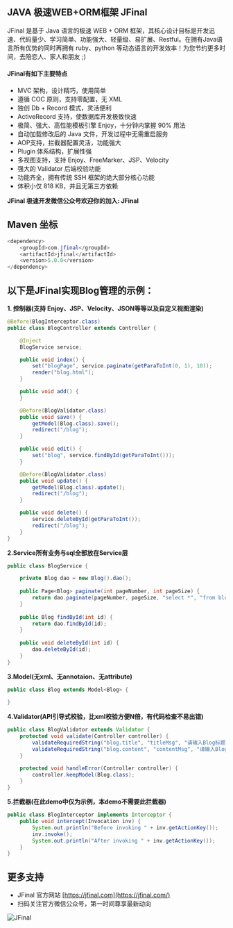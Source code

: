 ## JAVA 极速WEB+ORM框架 JFinal


JFinal 是基于 Java 语言的极速 WEB + ORM 框架，其核心设计目标是开发迅速、代码量少、学习简单、功能强大、轻量级、易扩展、Restful。在拥有Java语言所有优势的同时再拥有 ruby、python 等动态语言的开发效率！为您节约更多时间，去陪恋人、家人和朋友 ;)

#### JFinal有如下主要特点
- MVC 架构，设计精巧，使用简单
- 遵循 COC 原则，支持零配置，无 XML
- 独创 Db + Record 模式，灵活便利
- ActiveRecord 支持，使数据库开发极致快速
- 极简、强大、高性能模板引擎 Enjoy，十分钟内掌握 90% 用法
- 自动加载修改后的 Java 文件，开发过程中无需重启服务
- AOP支持，拦截器配置灵活，功能强大
- Plugin 体系结构，扩展性强
- 多视图支持，支持 Enjoy、FreeMarker、JSP、Velocity
- 强大的 Validator 后端校验功能
- 功能齐全，拥有传统 SSH 框架的绝大部分核心功能
- 体积小仅 818 KB，并且无第三方依赖

**JFinal 极速开发微信公众号欢迎你的加入: JFinal**

## Maven 坐标

```java
<dependency>
    <groupId>com.jfinal</groupId>
    <artifactId>jfinal</artifactId>
    <version>5.0.0</version>
</dependency>
```

## 以下是JFinal实现Blog管理的示例：

**1. 控制器(支持 Enjoy、JSP、Velocity、JSON等等以及自定义视图渲染)**

```java
@Before(BlogInterceptor.class)
public class BlogController extends Controller {

    @Inject
    BlogService service;

    public void index() {
        set("blogPage", service.paginate(getParaToInt(0, 1), 10));
        render("blog.html");
    }

    public void add() {
    }

    @Before(BlogValidator.class)
    public void save() {
        getModel(Blog.class).save();
        redirect("/blog");
    }

    public void edit() {
        set("blog", service.findById(getParaToInt()));
    }

    @Before(BlogValidator.class)
    public void update() {
        getModel(Blog.class).update();
        redirect("/blog");
    }

    public void delete() {
        service.deleteById(getParaToInt());
        redirect("/blog");
    }
}
```

**2.Service所有业务与sql全部放在Service层**

```java
public class BlogService {

    private Blog dao = new Blog().dao();
    
    public Page<Blog> paginate(int pageNumber, int pageSize) {
        return dao.paginate(pageNumber, pageSize, "select *", "from blog order by id asc");
    }
    
    public Blog findById(int id) {
        return dao.findById(id);
    }
    
    public void deleteById(int id) {
        dao.deleteById(id);
    }
}
```

**3.Model(无xml、无annotaion、无attribute)**

```java
public class Blog extends Model<Blog> {
    
}
```

**4.Validator(API引导式校验，比xml校验方便N倍，有代码检查不易出错)**

```java
public class BlogValidator extends Validator {
    protected void validate(Controller controller) {
        validateRequiredString("blog.title", "titleMsg", "请输入Blog标题!");
        validateRequiredString("blog.content", "contentMsg", "请输入Blog内容!");
    }

    protected void handleError(Controller controller) {
        controller.keepModel(Blog.class);
    }
}
```

**5.拦截器(在此demo中仅为示例，本demo不需要此拦截器)**

```java
public class BlogInterceptor implements Interceptor {
    public void intercept(Invocation inv) {
        System.out.println("Before invoking " + inv.getActionKey());
        inv.invoke();
        System.out.println("After invoking " + inv.getActionKey());
    }
}
```

## 更多支持
- JFinal 官方网站  [https://jfinal.com](https://jfinal.com/) 
- 扫码关注官方微信公众号，第一时间尊享最新动向  

![JFinal](https://jfinal.com/assets/img/jfinal_weixin_service_qr_code_150.jpg) 





